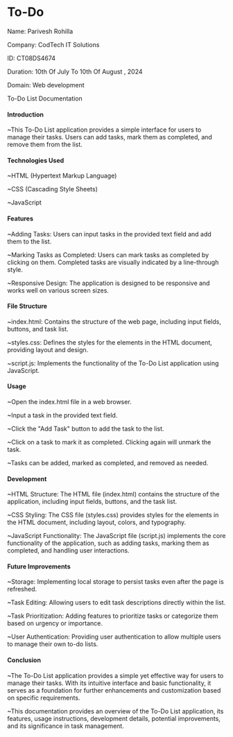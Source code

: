 <html>
<body>
<h1> To-Do</h1>

Name: Parivesh Rohilla

Company: CodTech IT Solutions

ID: CT08DS4674

Duration: 10th Of July To 10th Of August ,  2024

Domain: Web development

To-Do List Documentation


<h4>Introduction</h4>

~This To-Do List application provides a simple interface for users to manage their tasks. Users can add tasks, mark them as completed, and remove them from the list.


<h4>Technologies Used</h4>

~HTML (Hypertext Markup Language)

~CSS (Cascading Style Sheets)

~JavaScript


<h4>Features</h4>

~Adding Tasks: Users can input tasks in the provided text field and add them to the list.

~Marking Tasks as Completed: Users can mark tasks as completed by clicking on them. Completed tasks are visually indicated by a line-through style.

~Responsive Design: The application is designed to be responsive and works well on various screen sizes.



<h4>File Structure</h4>

~index.html: Contains the structure of the web page, including input fields, buttons, and task list.

~styles.css: Defines the styles for the elements in the HTML document, providing layout and design.

~script.js: Implements the functionality of the To-Do List application using JavaScript.


<h4>Usage</h4>

~Open the index.html file in a web browser.

~Input a task in the provided text field.

~Click the "Add Task" button to add the task to the list.

~Click on a task to mark it as completed. Clicking again will unmark the task.

~Tasks can be added, marked as completed, and removed as needed.



<h4>Development</h4>

~HTML Structure: The HTML file (index.html) contains the structure of the application, including input fields, buttons, and the task list.

~CSS Styling: The CSS file (styles.css) provides styles for the elements in the HTML document, including layout, colors, and typography.

~JavaScript Functionality: The JavaScript file (script.js) implements the core functionality of the application, such as adding tasks, marking them as completed, and handling user interactions.


<h4>Future Improvements</h4>

~Storage: Implementing local storage to persist tasks even after the page is refreshed.

~Task Editing: Allowing users to edit task descriptions directly within the list.

~Task Prioritization: Adding features to prioritize tasks or categorize them based on urgency or importance.

~User Authentication: Providing user authentication to allow multiple users to manage their own to-do lists.



<h4>Conclusion</h4>

~The To-Do List application provides a simple yet effective way for users to manage their tasks. With its intuitive interface and basic functionality, it serves as a foundation for further enhancements and customization based on specific requirements.

~This documentation provides an overview of the To-Do List application, its features, usage instructions, development details, potential improvements, and its significance in task management.

</body>
</html>

